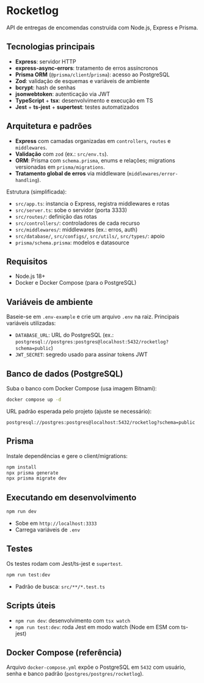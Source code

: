 # Rocketlog

API de entregas de encomendas construída com Node.js, Express e Prisma.

## Tecnologias principais

- **Express**: servidor HTTP
- **express-async-errors**: tratamento de erros assíncronos
- **Prisma ORM** (`@prisma/client`/`prisma`): acesso ao PostgreSQL
- **Zod**: validação de esquemas e variáveis de ambiente
- **bcrypt**: hash de senhas
- **jsonwebtoken**: autenticação via JWT
- **TypeScript** + **tsx**: desenvolvimento e execução em TS
- **Jest** + **ts-jest** + **supertest**: testes automatizados

## Arquitetura e padrões

- **Express** com camadas organizadas em `controllers`, `routes` e `middlewares`.
- **Validação** com `zod` (ex.: `src/env.ts`).
- **ORM**: Prisma com `schema.prisma`, enums e relações; migrations versionadas em `prisma/migrations`.
- **Tratamento global de erros** via middleware (`middlewares/error-handling`).

Estrutura (simplificada):

- `src/app.ts`: instancia o Express, registra middlewares e rotas
- `src/server.ts`: sobe o servidor (porta 3333)
- `src/routes/`: definição das rotas
- `src/controllers/`: controladores de cada recurso
- `src/middlewares/`: middlewares (ex.: erros, auth)
- `src/database/`, `src/configs/`, `src/utils/`, `src/types/`: apoio
- `prisma/schema.prisma`: modelos e datasource

## Requisitos

- Node.js 18+
- Docker e Docker Compose (para o PostgreSQL)

## Variáveis de ambiente

Baseie-se em `.env-example` e crie um arquivo `.env` na raiz. Principais variáveis utilizadas:

- `DATABASE_URL`: URL do PostgreSQL (ex.: `postgresql://postgres:postgres@localhost:5432/rocketlog?schema=public`)
- `JWT_SECRET`: segredo usado para assinar tokens JWT

## Banco de dados (PostgreSQL)

Suba o banco com Docker Compose (usa imagem Bitnami):

```bash
docker compose up -d
```

URL padrão esperada pelo projeto (ajuste se necessário):

```
postgresql://postgres:postgres@localhost:5432/rocketlog?schema=public
```

## Prisma

Instale dependências e gere o client/migrations:

```bash
npm install
npx prisma generate
npx prisma migrate dev
```

## Executando em desenvolvimento

```bash
npm run dev
```

- Sobe em `http://localhost:3333`
- Carrega variáveis de `.env`

## Testes

Os testes rodam com Jest/ts-jest e `supertest`.

```bash
npm run test:dev
```

- Padrão de busca: `src/**/*.test.ts`

## Scripts úteis

- `npm run dev`: desenvolvimento com `tsx watch`
- `npm run test:dev`: roda Jest em modo watch (Node em ESM com ts-jest)

## Docker Compose (referência)

Arquivo `docker-compose.yml` expõe o PostgreSQL em `5432` com usuário, senha e banco padrão (`postgres/postgres/rocketlog`).
